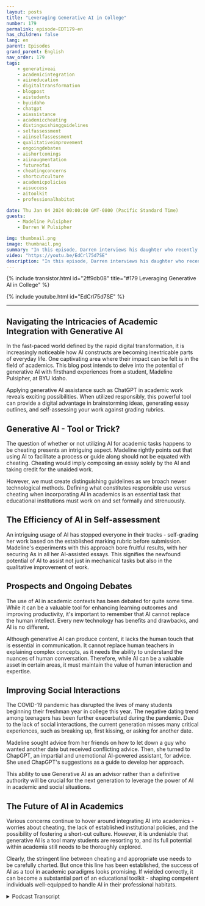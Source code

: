 ```yaml
---
layout: posts
title: "Leveraging Generative AI in College"
number: 179
permalink: episode-EDT179-en
has_children: false
lang: en
parent: Episodes
grand_parent: English
nav_order: 179
tags:
    - generativeai
    - academicintegration
    - aiineducation
    - digitaltransformation
    - blogpost
    - aistudents
    - byuidaho
    - chatgpt
    - aiassistance
    - academiccheating
    - distinguishingguidelines
    - selfassessment
    - aiinselfassessment
    - qualitativeimprovement
    - ongoingdebates
    - aishortcomings
    - aiinaugmentation
    - futureofai
    - cheatingconcerns
    - shortcutculture
    - academicpolicies
    - aisuccess
    - aitoolkit
    - professionalhabitat

date: Thu Jan 04 2024 00:00:00 GMT-0800 (Pacific Standard Time)
guests:
    - Madeline Pulsipher
    - Darren W Pulsipher

img: thumbnail.png
image: thumbnail.png
summary: "In this episode, Darren interviews his daughter who recently completed her first semester in college about her experience using generative AI technology in her academic studies. She describes the challenges and successes associated with utilizing this transformational tool."
video: "https://youtu.be/EdCrl75d7SE"
description: "In this episode, Darren interviews his daughter who recently completed her first semester in college about her experience using generative AI technology in her academic studies. She describes the challenges and successes associated with utilizing this transformational tool."
---
```


<div>
{% include transistor.html id="2ff9db08" title="#179 Leveraging Generative AI in College" %}

{% include youtube.html id="EdCrl75d7SE" %}
</div>

---

## Navigating the Intricacies of Academic Integration with Generative AI		

In the fast-paced world defined by the rapid digital transformation, it is increasingly noticeable how AI constructs are becoming inextricable parts of everyday life. One captivating area where their impact can be felt is in the field of academics. This blog post intends to delve into the potential of generative AI with firsthand experiences from a student, Madeline Pulsipher, at BYU Idaho. 

Applying generative AI assistance such as ChatGPT in academic work reveals exciting possibilities. When utilized responsibly, this powerful tool can provide a digital advantage in brainstorming ideas, generating essay outlines, and self-assessing your work against grading rubrics.

## Generative AI - Tool or Trick?

The question of whether or not utilizing AI for academic tasks happens to be cheating presents an intriguing aspect. Madeline rightly points out that using AI to facilitate a process or guide along should not be equated with cheating. Cheating would imply composing an essay solely by the AI and taking credit for the unaided work. 

However, we must create distinguishing guidelines as we broach newer technological methods. Defining what constitutes responsible use versus cheating when incorporating AI in academics is an essential task that educational institutions must work on and set formally and strenuously.

## The Efficiency of AI in Self-assessment

An intriguing usage of AI has stopped everyone in their tracks - self-grading her work based on the established marking rubric before submission. Madeline's experiments with this approach bore fruitful results, with her securing As in all her AI-assisted essays. This signifies the newfound potential of AI to assist not just in mechanical tasks but also in the qualitative improvement of work.

## Prospects and Ongoing Debates

The use of AI in academic contexts has been debated for quite some time. While it can be a valuable tool for enhancing learning outcomes and improving productivity, it's important to remember that AI cannot replace the human intellect. Every new technology has benefits and drawbacks, and AI is no different.

Although generative AI can produce content, it lacks the human touch that is essential in communication. It cannot replace human teachers in explaining complex concepts, as it needs the ability to understand the nuances of human conversation. Therefore, while AI can be a valuable asset in certain areas, it must maintain the value of human interaction and expertise.

## Improving Social Interactions

The COVID-19 pandemic has disrupted the lives of many students beginning their freshman year in college this year. The negative dating trend among teenagers has been further exacerbated during the pandemic. Due to the lack of social interactions, the current generation misses many critical experiences, such as breaking up, first kissing, or asking for another date.

Madeline sought advice from her friends on how to let down a guy who wanted another date but received conflicting advice. Then, she turned to ChapGPT, an impartial and unemotional AI-powered assistant, for advice. She used ChapGPT's suggestions as a guide to develop her approach.

This ability to use Generative AI as an advisor rather than a definitive authority will be crucial for the next generation to leverage the power of AI in academic and social situations.

## The Future of AI in Academics

Various concerns continue to hover around integrating AI into academics - worries about cheating, the lack of established institutional policies, and the possibility of fostering a short-cut culture. However, it is undeniable that generative AI is a tool many students are resorting to, and its full potential within academia still needs to be thoroughly explored.

Clearly, the stringent line between cheating and appropriate use needs to be carefully charted. But once this line has been established, the success of AI as a tool in academic paradigms looks promising. If wielded correctly, it can become a substantial part of an educational toolkit - shaping competent individuals well-equipped to handle AI in their professional habitats.



<details>
<summary> Podcast Transcript </summary>

<p></p>

</details>

